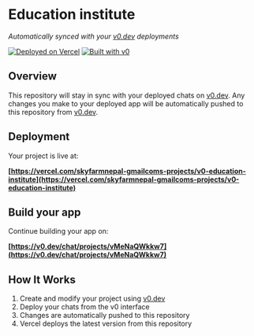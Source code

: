 # Education institute

*Automatically synced with your [v0.dev](https://v0.dev) deployments*

[![Deployed on Vercel](https://img.shields.io/badge/Deployed%20on-Vercel-black?style=for-the-badge&logo=vercel)](https://vercel.com/skyfarmnepal-gmailcoms-projects/v0-education-institute)
[![Built with v0](https://img.shields.io/badge/Built%20with-v0.dev-black?style=for-the-badge)](https://v0.dev/chat/projects/vMeNaQWkkw7)

## Overview

This repository will stay in sync with your deployed chats on [v0.dev](https://v0.dev).
Any changes you make to your deployed app will be automatically pushed to this repository from [v0.dev](https://v0.dev).

## Deployment

Your project is live at:

**[https://vercel.com/skyfarmnepal-gmailcoms-projects/v0-education-institute](https://vercel.com/skyfarmnepal-gmailcoms-projects/v0-education-institute)**

## Build your app

Continue building your app on:

**[https://v0.dev/chat/projects/vMeNaQWkkw7](https://v0.dev/chat/projects/vMeNaQWkkw7)**

## How It Works

1. Create and modify your project using [v0.dev](https://v0.dev)
2. Deploy your chats from the v0 interface
3. Changes are automatically pushed to this repository
4. Vercel deploys the latest version from this repository
